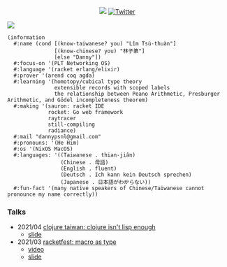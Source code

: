 <p align="center">
  <a href="https://github.com/dannypsnl?tab=followers"><img src="https://img.shields.io/github/followers/dannypsnl?style=social"></a>
  <a href="https://twitter.com/dannypsnl"><img src="https://img.shields.io/twitter/follow/dannypsnl?style=social" alt="Twitter"></a>
</p>

<img src="https://github-readme-stats.vercel.app/api?username=dannypsnl&show_icons=true&theme=prussian" />

```racket
(information
  #:name (cond [(know-taiwanese? you) "Lîm Tsú-thuàn"]
               [(know-chinese? you) "林子篆"]
               [else "Danny"])
  #:focus-on '(PLT Networking OS)
  #:language '(racket erlang/elixir)
  #:prover '(arend coq agda)
  #:learning '(homotopy/cubical type theory
               extensible records with scoped labels
               the relationship between Peano Arithmetic, Presburger Arithmetic, and Gödel incompleteness theorem)
  #:making '(sauron: racket IDE
             rocket: Go web framework
             raytracer
             still-compiling
             radiance)
  #:mail "dannypsnl@gmail.com"
  #:pronouns: '(He Him)
  #:os '(NixOS MacOS)
  #:languages: '((Taiwanese . thian-jiân)
                 (Chinese . 母語)
                 (English . fluent)
                 (Deutsch . Ich kann kein Deutsch sprechen)
                 (Japanese . 日本語がわからない))
  #:fun-fact '(many native speakers of Chinese/Taiwanese cannot pronounce my name correctly))
```

### Talks

- 2021/04 [clojure taiwan: clojure isn't lisp enough](https://www.meetup.com/Clojure-tw/events/277419019/)
  - [slide](https://github.com/dannypsnl/dannypsnl/blob/master/talks/2021-04-clojure-isnt-lisp-enough.pdf)
- 2021/03 [racketfest: macro as type](https://racketfest.com/)
  - [video](https://youtu.be/BLHxUzj7F-Q)
  - [slide](https://github.com/dannypsnl/dannypsnl/blob/master/talks/2021-03-racketfest.rkt)
